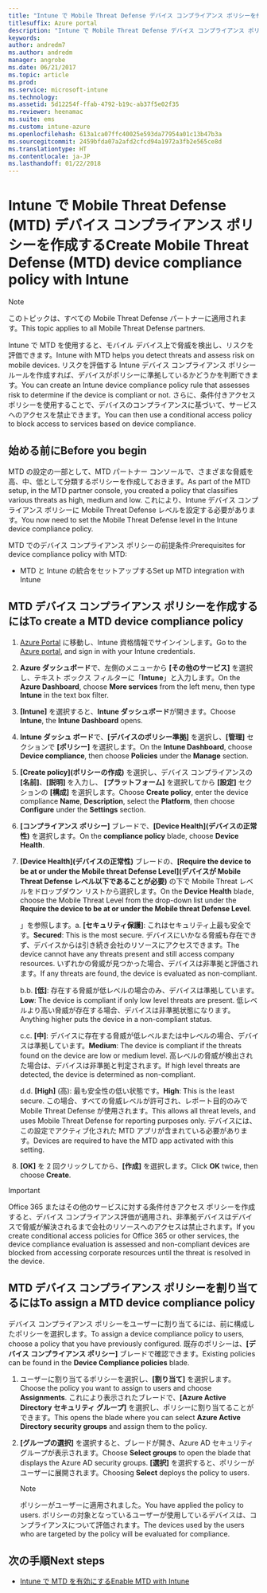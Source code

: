 ```yaml
---
title: "Intune で Mobile Threat Defense デバイス コンプライアンス ポリシーを作成する"
titlesuffix: Azure portal
description: "Intune で Mobile Threat Defense デバイス コンプライアンス ポリシーを作成する"
keywords: 
author: andredm7
ms.author: andredm
manager: angrobe
ms.date: 06/21/2017
ms.topic: article
ms.prod: 
ms.service: microsoft-intune
ms.technology: 
ms.assetid: 5d12254f-ffab-4792-b19c-ab37f5e02f35
ms.reviewer: heenamac
ms.suite: ems
ms.custom: intune-azure
ms.openlocfilehash: 613a1ca07ffc40025e593da77954a01c13b47b3a
ms.sourcegitcommit: 2459bfda07a2afd2cfcd94a1972a3fb2e565ce8d
ms.translationtype: HT
ms.contentlocale: ja-JP
ms.lasthandoff: 01/22/2018
---
```

# <a name="create-mobile-threat-defense-mtd-device-compliance-policy-with-intune"></a><span data-ttu-id="7a68c-103">Intune で Mobile Threat Defense (MTD) デバイス コンプライアンス ポリシーを作成する</span><span class="sxs-lookup"><span data-stu-id="7a68c-103">Create Mobile Threat Defense (MTD) device compliance policy with Intune</span></span>

> [!NOTE] 
> <span data-ttu-id="7a68c-104">このトピックは、すべての Mobile Threat Defense パートナーに適用されます。</span><span class="sxs-lookup"><span data-stu-id="7a68c-104">This topic applies to all Mobile Threat Defense partners.</span></span>

<span data-ttu-id="7a68c-105">Intune で MTD を使用すると、モバイル デバイス上で脅威を検出し、リスクを評価できます。</span><span class="sxs-lookup"><span data-stu-id="7a68c-105">Intune with MTD helps you detect threats and assess risk on mobile devices.</span></span> <span data-ttu-id="7a68c-106">リスクを評価する Intune デバイス コンプライアンス ポリシー ルールを作成すれば、デバイスがポリシーに準拠しているかどうかを判断できます。</span><span class="sxs-lookup"><span data-stu-id="7a68c-106">You can create an Intune device compliance policy rule that assesses risk to determine if the device is compliant or not.</span></span> <span data-ttu-id="7a68c-107">さらに、条件付きアクセス ポリシーを使用することで、デバイスのコンプライアンスに基づいて、サービスへのアクセスを禁止できます。</span><span class="sxs-lookup"><span data-stu-id="7a68c-107">You can then use a conditional access policy to block access to services based on device compliance.</span></span>

## <a name="before-you-begin"></a><span data-ttu-id="7a68c-108">始める前に</span><span class="sxs-lookup"><span data-stu-id="7a68c-108">Before you begin</span></span>

<span data-ttu-id="7a68c-109">MTD の設定の一部として、MTD パートナー コンソールで、さまざまな脅威を高、中、低として分類するポリシーを作成しておきます。</span><span class="sxs-lookup"><span data-stu-id="7a68c-109">As part of the MTD setup, in the MTD partner console, you created a policy that classifies various threats as high, medium and low.</span></span> <span data-ttu-id="7a68c-110">これにより、Intune デバイス コンプライアンス ポリシーに Mobile Threat Defense レベルを設定する必要があります。</span><span class="sxs-lookup"><span data-stu-id="7a68c-110">You now need to set the Mobile Threat Defense level in the Intune device compliance policy.</span></span>

<span data-ttu-id="7a68c-111">MTD でのデバイス コンプライアンス ポリシーの前提条件:</span><span class="sxs-lookup"><span data-stu-id="7a68c-111">Prerequisites for device compliance policy with MTD:</span></span>

-   <span data-ttu-id="7a68c-112">MTD と Intune の統合をセットアップする</span><span class="sxs-lookup"><span data-stu-id="7a68c-112">Set up MTD integration with Intune</span></span>

## <a name="to-create-a-mtd-device-compliance-policy"></a><span data-ttu-id="7a68c-113">MTD デバイス コンプライアンス ポリシーを作成するには</span><span class="sxs-lookup"><span data-stu-id="7a68c-113">To create a MTD device compliance policy</span></span>

1.  <span data-ttu-id="7a68c-114">[Azure Portal](https://portal.azure.com/) に移動し、Intune 資格情報でサインインします。</span><span class="sxs-lookup"><span data-stu-id="7a68c-114">Go to the [Azure portal](https://portal.azure.com/), and sign in with your Intune credentials.</span></span>

2.  <span data-ttu-id="7a68c-115">**Azure ダッシュボード**で、左側のメニューから **[その他のサービス]** を選択し、テキスト ボックス フィルターに「**Intune**」と入力します。</span><span class="sxs-lookup"><span data-stu-id="7a68c-115">On the **Azure Dashboard**, choose **More services** from the left menu, then type **Intune** in the text box filter.</span></span>

3.  <span data-ttu-id="7a68c-116">**[Intune]** を選択すると、**Intune ダッシュボード**が開きます。</span><span class="sxs-lookup"><span data-stu-id="7a68c-116">Choose **Intune**, the **Intune Dashboard** opens.</span></span>

4. <span data-ttu-id="7a68c-117">**Intune ダッシュ ボード**で、**[デバイスのポリシー準拠]** を選択し、**[管理]** セクションで **[ポリシー]** を選択します。</span><span class="sxs-lookup"><span data-stu-id="7a68c-117">On the **Intune Dashboard**, choose **Device compliance**, then choose **Policies** under the **Manage** section.</span></span>

5.  <span data-ttu-id="7a68c-118">**[Create policy]\(ポリシーの作成\)** を選択し、デバイス コンプライアンスの **[名前]**、**[説明]** を入力し、 **[プラットフォーム]** を選択してから **[設定]** セクションの **[構成]** を選択します。</span><span class="sxs-lookup"><span data-stu-id="7a68c-118">Choose **Create policy**, enter the device compliance **Name**, **Description**, select the **Platform**, then choose **Configure** under the **Settings** section.</span></span>

6.  <span data-ttu-id="7a68c-119">**[コンプライアンス ポリシー]** ブレードで、**[Device Health]\(デバイスの正常性\)** を選択します。</span><span class="sxs-lookup"><span data-stu-id="7a68c-119">On the **compliance policy** blade, choose **Device Health**.</span></span>

7.  <span data-ttu-id="7a68c-120">**[Device Health]\(デバイスの正常性\)** ブレードの、**[Require the device to be at or under the Mobile threat Defense Level]\(デバイスが Mobile Threat Defense レベル以下であることが必要)** の下で Mobile Threat レベルをドロップダウン リストから選択します。</span><span class="sxs-lookup"><span data-stu-id="7a68c-120">On the **Device Health** blade, choose the Mobile Threat Level from the drop-down list under the **Require the device to be at or under the Mobile threat Defense Level**.</span></span>

    <span data-ttu-id="7a68c-121">」を参照します。</span><span class="sxs-lookup"><span data-stu-id="7a68c-121">a.</span></span>  <span data-ttu-id="7a68c-122">**[セキュリティ保護]**: これはセキュリティ上最も安全です。</span><span class="sxs-lookup"><span data-stu-id="7a68c-122">**Secured**: This is the most secure.</span></span> <span data-ttu-id="7a68c-123">デバイスにいかなる脅威も存在できず、デバイスからは引き続き会社のリソースにアクセスできます。</span><span class="sxs-lookup"><span data-stu-id="7a68c-123">The device cannot have any threats present and still access company resources.</span></span> <span data-ttu-id="7a68c-124">いずれかの脅威が見つかった場合、デバイスは非準拠と評価されます。</span><span class="sxs-lookup"><span data-stu-id="7a68c-124">If any threats are found, the device is evaluated as non-compliant.</span></span>

    <span data-ttu-id="7a68c-125">b.</span><span class="sxs-lookup"><span data-stu-id="7a68c-125">b.</span></span>  <span data-ttu-id="7a68c-126">**[低]**: 存在する脅威が低レベルの場合のみ、デバイスは準拠しています。</span><span class="sxs-lookup"><span data-stu-id="7a68c-126">**Low**: The device is compliant if only low level threats are present.</span></span> <span data-ttu-id="7a68c-127">低レベルより高い脅威が存在する場合、デバイスは非準拠状態になります。</span><span class="sxs-lookup"><span data-stu-id="7a68c-127">Anything higher puts the device in a non-compliant status.</span></span>

    <span data-ttu-id="7a68c-128">c.</span><span class="sxs-lookup"><span data-stu-id="7a68c-128">c.</span></span>  <span data-ttu-id="7a68c-129">**[中]**: デバイスに存在する脅威が低レベルまたは中レベルの場合、デバイスは準拠しています。</span><span class="sxs-lookup"><span data-stu-id="7a68c-129">**Medium**: The device is compliant if the threats found on the device are low or medium level.</span></span> <span data-ttu-id="7a68c-130">高レベルの脅威が検出された場合は、デバイスは非準拠と判定されます。</span><span class="sxs-lookup"><span data-stu-id="7a68c-130">If high level threats are detected, the device is determined as non-compliant.</span></span>

    <span data-ttu-id="7a68c-131">d.</span><span class="sxs-lookup"><span data-stu-id="7a68c-131">d.</span></span>  <span data-ttu-id="7a68c-132">**[High]** (高): 最も安全性の低い状態です。</span><span class="sxs-lookup"><span data-stu-id="7a68c-132">**High**: This is the least secure.</span></span> <span data-ttu-id="7a68c-133">この場合、すべての脅威レベルが許可され、レポート目的のみで Mobile Threat Defense が使用されます。</span><span class="sxs-lookup"><span data-stu-id="7a68c-133">This allows all threat levels, and uses Mobile Threat Defense for reporting purposes only.</span></span> <span data-ttu-id="7a68c-134">デバイスには、この設定でアクティブ化された MTD アプリが含まれている必要があります。</span><span class="sxs-lookup"><span data-stu-id="7a68c-134">Devices are required to have the MTD app activated with this setting.</span></span>

8.  <span data-ttu-id="7a68c-135">**[OK]** を 2 回クリックしてから、**[作成]** を選択します。</span><span class="sxs-lookup"><span data-stu-id="7a68c-135">Click **OK** twice, then choose **Create**.</span></span>

> [!IMPORTANT]
> <span data-ttu-id="7a68c-136">Office 365 またはその他のサービスに対する条件付きアクセス ポリシーを作成すると、デバイス コンプライアンス評価が適用され、非準拠デバイスはデバイスで脅威が解決されるまで会社のリソースへのアクセスは禁止されます。</span><span class="sxs-lookup"><span data-stu-id="7a68c-136">If you create conditional access policies for Office 365 or other services, the device compliance evaluation is assessed and non-compliant devices are blocked from accessing corporate resources until the threat is resolved in the device.</span></span>

## <a name="to-assign-a-mtd-device-compliance-policy"></a><span data-ttu-id="7a68c-137">MTD デバイス コンプライアンス ポリシーを割り当てるには</span><span class="sxs-lookup"><span data-stu-id="7a68c-137">To assign a MTD device compliance policy</span></span>

<span data-ttu-id="7a68c-138">デバイス コンプライアンス ポリシーをユーザーに割り当てるには、前に構成したポリシーを選択します。</span><span class="sxs-lookup"><span data-stu-id="7a68c-138">To assign a device compliance policy to users, choose a policy that you have previously configured.</span></span> <span data-ttu-id="7a68c-139">既存のポリシーは、**[デバイス コンプライアンス ポリシー]** ブレードで確認できます。</span><span class="sxs-lookup"><span data-stu-id="7a68c-139">Existing policies can be found in the **Device Compliance policies** blade.</span></span>

1. <span data-ttu-id="7a68c-140">ユーザーに割り当てるポリシーを選択し、**[割り当て]** を選択します。</span><span class="sxs-lookup"><span data-stu-id="7a68c-140">Choose the policy you want to assign to users and choose **Assignments**.</span></span> <span data-ttu-id="7a68c-141">これにより表示されたブレードで、**[Azure Active Directory セキュリティ グループ]** を選択し、ポリシーに割り当てることができます。</span><span class="sxs-lookup"><span data-stu-id="7a68c-141">This opens the blade where you can select **Azure Active Directory security groups** and assign them to the policy.</span></span>

2. <span data-ttu-id="7a68c-142">**[グループの選択]** を選択すると、ブレードが開き、Azure AD セキュリティ グループが表示されます。</span><span class="sxs-lookup"><span data-stu-id="7a68c-142">Choose **Select groups** to open the blade that displays the Azure AD security groups.</span></span>  <span data-ttu-id="7a68c-143">**[選択]** を選択すると、ポリシーがユーザーに展開されます。</span><span class="sxs-lookup"><span data-stu-id="7a68c-143">Choosing **Select**  deploys the policy to users.</span></span>

    > [!NOTE] 
    > <span data-ttu-id="7a68c-144">ポリシーがユーザーに適用されました。</span><span class="sxs-lookup"><span data-stu-id="7a68c-144">You have applied the policy to users.</span></span> <span data-ttu-id="7a68c-145">ポリシーの対象となっているユーザーが使用しているデバイスは、コンプライアンスについて評価されます。</span><span class="sxs-lookup"><span data-stu-id="7a68c-145">The devices used by the users who are targeted by the policy will be evaluated for compliance.</span></span>

## <a name="next-steps"></a><span data-ttu-id="7a68c-146">次の手順</span><span class="sxs-lookup"><span data-stu-id="7a68c-146">Next steps</span></span>

- [<span data-ttu-id="7a68c-147">Intune で MTD を有効にする</span><span class="sxs-lookup"><span data-stu-id="7a68c-147">Enable MTD with Intune</span></span>](mtd-connector-enable.md)